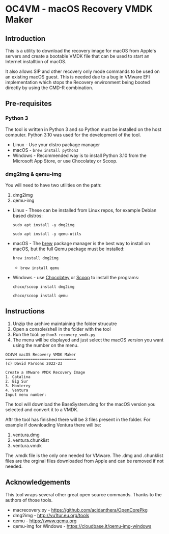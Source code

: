 # OC4VM  - macOS Recovery VMDK Maker

## Introduction
This is a utility  to download the recovery image for macOS from Apple's servers and create a bootable 
VMDK file that can be used to start an Internet installtion of macOS.

It also allows SIP and other recovery only mode commands to be used on an existing macOS guest. 
This is needed due to a bug in VMware EFI implementation which stops the Recovery environment being 
booted directly by using the CMD-R combination.

## Pre-requisites

###  Python 3
The tool is written in Python 3 and so Python must be installed on the host computer. Python 3.10 was used for 
the development of the tool.

* Linux   - Use your distro package manager
* macOS   - `brew install python3`
* Windows - Recommended way is to install Python 3.10 from the Microsoft App Store, or use Chocolatey or Scoop.

### dmg2img & qemu-img

You will need to have two utilities on the path:
1. dmg2img
2. qemu-img

* Linux - These can be installed from Linux repos, for example Debian based distros:

    `sudo apt install -y dmg2img`

    `sudo apt install -y qemu-utils`


* macOS - The [brew](https://brew.sh) package manager is the best way to install on macOS, 
but the full Qemu package must be installed:

    `brew install dmg2img`

  * `brew install qemu`


* Windows - use [Chocolatey](https://chocolatey.org) or [Scoop](https://scoop.sh) to install the programs:

    `choco/scoop install dmg2img`
    
    `choco/scoop install qemu`
   

## Instructions
1. Unzip the archive maintaining the folder strucutre
2. Open a console/shell in the folder with the tool
3. Run the tool: `python3 recovery_vmdk.py`
4. The menu will be displayed and just select the macOS version you want using the number on the menu.
```
OC4VM macOS Recovery VMDK Maker
===============================
(c) David Parsons 2022-23

Create a VMware VMDK Recovery Image
1. Catalina
2. Big Sur
3. Monterey
4. Ventura
Input menu number: 
```
The tool will  download the BaseSystem.dmg for the macOS version you selected and convert it to a VMDK.

Aftr the tool has finished there will be 3 files present in the folder. For example if downloading Ventura
there will be:

1. ventura.dmg
2. ventura.chunklist
3. ventura.vmdk

The .vmdk file is the only one needed for VMware. The .dmg and .chunklist files are the orginal files downloaded 
from Apple and can be removed if not needed.

## Acknowledgements
This tool wraps several other great open source commands. Thanks to the authors of those tools.

* macrecovery.py - https://github.com/acidanthera/OpenCorePkg
* dmg2img - http://vu1tur.eu.org/tools
* qemu - https://www.qemu.org
* qemu-img for Windows - https://cloudbase.it/qemu-img-windows